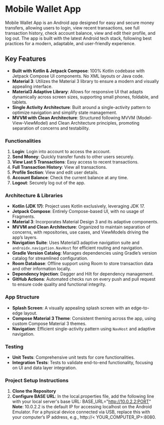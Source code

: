 # Mobile Wallet App

Mobile Wallet App is an Android app designed for easy and secure money transfers, allowing users to
login, view recent transactions, see full transaction history, check account balance, view and edit
their profile, and log out. The app is built with the latest Android tech stack, following best
practices for a modern, adaptable, and user-friendly experience.

## Key Features

- **Built with Kotlin & Jetpack Compose**: 100% Kotlin codebase with Jetpack Compose UI components.
  No XML layouts or Java code.
- **Material 3**: Utilizes the Material 3 library to ensure a modern and visually appealing
  interface.
- **Material3 Adaptive Library**: Allows for responsive UI that adapts dynamically across screen
  sizes, supporting small phones, foldable, and tablets.
- **Single Activity Architecture**: Built around a single-activity pattern to optimize navigation
  and simplify state management.
- **MVVM with Clean Architecture**: Structured following MVVM (Model-View-ViewModel) and Clean
  Architecture principles, promoting separation of concerns and testability.

### Functionalities

1. **Login**: Login into account to access the account.
2. **Send Money**: Quickly transfer funds to other users securely.
3. **View Last 5 Transactions**: Easy access to recent transactions.
4. **Full Transaction History**: View all transactions.
5. **Profile Section**: View and edit user details.
6. **Account Balance**: Check the current balance at any time.
7. **Logout**: Securely log out of the app.

### Architecture & Libraries

- **Kotlin (JDK 17)**: Project uses Kotlin exclusively, leveraging JDK 17.
- **Jetpack Compose**: Entirely Compose-based UI, with no usage of Fragments.
- **Material 3**: Incorporates Material Design 3 and its adaptive components.
- **MVVM and Clean Architecture**: Organized to maintain separation of concerns, with repositories,
  use cases, and ViewModels driving the app’s layers.
- **Navigation Suite**: Uses Material3 adaptive navigation suite and `androidx.navigation.NavHost`
  for efficient routing and navigation.
- **Gradle Version Catalog**: Manages dependencies using Gradle’s version catalog for streamlined
  configuration.
- **Room Database**: Offline support using Room to store transaction data and other information
  locally.
- **Dependency Injection**: Dagger and Hilt for dependency management.
- **GitHub Actions**: Automated checks run on every push and pull request to ensure code quality and
  functional integrity.

### App Structure

- **Splash Screen**: A visually appealing splash screen with an edge-to-edge layout.
- **Compose Material 3 Theme**: Consistent theming across the app, using custom Compose Material 3
  themes.
- **Navigation**: Efficient single-activity pattern using `NavHost` and adaptive navigation.

### Testing

- **Unit Tests**: Comprehensive unit tests for core functionalities.
- **Integration Tests**: Tests to validate end-to-end functionality, focusing on UI and data layer
  integration.

### Project Setup Instructions

1. **Clone the Repository**
2. **Configure BASE URL**: In the local.properties file, add the following line with your local
   server's base URL: BASE_URL="http://10.0.2.2:PORT"
   **Note**: 10.0.2.2 is the default IP for accessing localhost on the Android Emulator. For a
   physical device connected via USB, replace this with your computer’s IP address, e.g., http://<
   YOUR_COMPUTER_IP>:8080.

